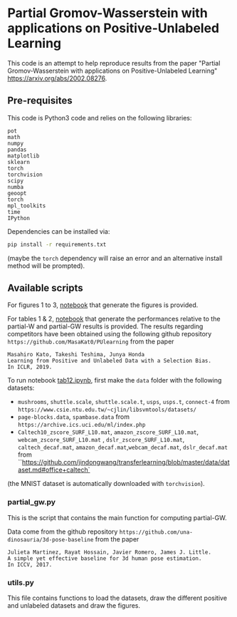 # Partial Gromov-Wasserstein with applications on Positive-Unlabeled Learning 

This code is an attempt to help reproduce results from the paper "Partial Gromov-Wasserstein with applications on Positive-Unlabeled Learning" https://arxiv.org/abs/2002.08276.

## Pre-requisites

This code is Python3 code and relies on the following libraries:

```
pot
math
numpy
pandas
matplotlib
sklearn
torch
torchvision
scipy
numba
geoopt
torch
mpl_toolkits
time
IPython
```

Dependencies can be installed via:

```bash
pip install -r requirements.txt
```

(maybe the `torch` dependency will raise an error and an alternative install method will be prompted).

## Available scripts

For figures 1 to 3, [notebook](`fig123.ipynb`) that generate the figures is provided.

For tables 1 & 2, [notebook](`tab12.ipynb`) that generate the performances relative to the partial-W and partial-GW results is provided. The results regarding competitors have been obtained using the following github repository `https://github.com/MasaKat0/PUlearning` from the paper 

```
Masahiro Kato, Takeshi Teshima, Junya Honda 
Learning from Positive and Unlabeled Data with a Selection Bias. 
In ICLR, 2019.
```

To run notebook [tab12.ipynb](`tab12.ipynb`), first make the `data` folder with the following datasets:

- `mushrooms`, `shuttle.scale`, `shuttle.scale.t`, `usps`, `usps.t`, `connect-4`  from `https://www.csie.ntu.edu.tw/~cjlin/libsvmtools/datasets/`
- `page-blocks.data`, `spambase.data` from `https://archive.ics.uci.edu/ml/index.php`
- `Caltech10_zscore_SURF_L10.mat`, `amazon_zscore_SURF_L10.mat`, `webcam_zscore_SURF_L10.mat` , `dslr_zscore_SURF_L10.mat`, `caltech_decaf.mat`, `amazon_decaf.mat`,`webcam_decaf.mat`, `dslr_decaf.mat` from ``https://github.com/jindongwang/transferlearning/blob/master/data/dataset.md#office+caltech`

(the MNIST dataset is automatically downloaded with `torchvision`).

### partial_gw.py

This is the script that contains the main function for computing partial-GW.  

Data come from the github repository 
`https://github.com/una-dinosauria/3d-pose-baseline` from the paper 

```
Julieta Martinez, Rayat Hossain, Javier Romero, James J. Little. 
A simple yet effective baseline for 3d human pose estimation. 
In ICCV, 2017.
```

### utils.py

This file contains functions to load the datasets, draw the different positive and unlabeled datasets and draw the figures.

